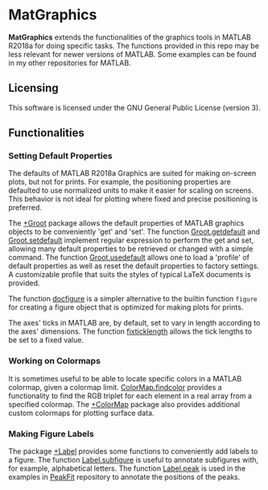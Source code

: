 # MatGraphics
**MatGraphics** extends the functionalities of the graphics tools in MATLAB R2018a for doing specific tasks. The functions provided in this repo may be less relevant for newer versions of MATLAB. Some examples can be found in my other repositories for MATLAB.

## Licensing
This software is licensed under the GNU General Public License (version 3).

## Functionalities
### Setting Default Properties
The defaults of MATLAB R2018a Graphics are suited for making on-screen plots, but not for prints. For example, the positioning properties are defaulted to use normalized units to make it easier for scaling on screens. This behavior is not ideal for plotting where fixed and precise positioning is preferred.

The [+Groot](/+Groot) package allows the default properties of MATLAB graphics objects to be conveniently 'get' and 'set'. The function [Groot.getdefault](/+Groot/getdefault.m) and [Groot.setdefault](/+Groot/setdefault.m) implement regular expression to perform the get and set, allowing many default properties to be retrieved or changed with a simple command. The function [Groot.usedefault](/+Groot/usedefault.m) allows one to load a 'profile' of default properties as well as reset the default properties to factory settings. A customizable profile that suits the styles of typical LaTeX documents is provided.

The function [docfigure](/docfigure.m) is a simpler alternative to the builtin function `figure` for creating a figure object that is optimized for making plots for prints.

The axes' ticks in MATLAB are, by default, set to vary in length according to the axes' dimensions. The function [fixticklength](/fixticklength.m) allows the tick lengths to be set to a fixed value.

### Working on Colormaps
It is sometimes useful to be able to locate specific colors in a MATLAB colormap, given a colormap limit. [ColorMap.findcolor](/+ColorMap/findcolor.m) provides a functionality to find the RGB triplet for each element in a real array from a specified colormap. The [+ColorMap](/+ColorMap) package also provides additional custom colormaps for plotting surface data.

### Making Figure Labels
The package [+Label](/+Label) provides some functions to conveniently add labels to a figure. The function [Label.subfigure](/+Label/subfigure.m) is useful to annotate subfigures with, for example, alphabetical letters. The function [Label.peak](/+Label/peak.m) is used in the examples in [PeakFit](https://github.com/heriantolim/PeakFit) repository to annotate the positions of the peaks.
